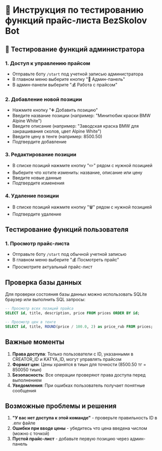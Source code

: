 # 🧪 Инструкция по тестированию функций прайс-листа BezSkolov Bot

## 🔧 Тестирование функций администратора

### 1. Доступ к управлению прайсом
- Отправьте боту `/start` под учетной записью администратора
- В главном меню выберите кнопку "🔧 Админ-панель"
- В админ-панели выберите "💰 Работа с прайсом"

### 2. Добавление новой позиции
- Нажмите кнопку "➕ Добавить позицию"
- Введите название позиции (например: "Минитюбик краски BMW Alpine White")
- Введите описание (например: "Заводская краска BMW для закрашивания сколов, цвет Alpine White")
- Введите цену в тенге (например: 8500.50)
- Подтвердите добавление

### 3. Редактирование позиции
- В списке позиций нажмите кнопку "✏️" рядом с нужной позицией
- Выберите что хотите изменить: название, описание или цену
- Введите новые данные
- Подтвердите изменения

### 4. Удаление позиции
- В списке позиций нажмите кнопку "🗑️" рядом с нужной позицией
- Подтвердите удаление

## Тестирование функций пользователя

### 1. Просмотр прайс-листа
- Отправьте боту `/start` под обычной учетной записью
- В главном меню выберите "💰 Посмотреть прайс"
- Просмотрите актуальный прайс-лист

## Проверка базы данных

Для проверки состояния базы данных можно использовать SQLite браузер или выполнить SQL запросы:

```sql
-- Просмотр всех позиций прайса
SELECT id, title, description, price FROM prices ORDER BY id;

-- Просмотр цен в тенге
SELECT id, title, ROUND(price / 100.0, 2) as price_rub FROM prices;
```

## Важные моменты

1. **Права доступа**: Только пользователи с ID, указанными в CREATOR_ID и KATYA_ID, могут управлять прайсом
2. **Формат цен**: Цены хранятся в тиын для точности (8500.50 тг = 850050 тиын)
3. **Безопасность**: Все операции проверяют права доступа перед выполнением
4. **Уведомления**: При ошибках пользователь получает понятные сообщения

## Возможные проблемы и решения

1. **"У вас нет доступа к этой команде"** - проверьте правильность ID в .env файле
2. **Ошибки при вводе цены** - убедитесь что цена введена числом (можно с точкой)
3. **Пустой прайс-лист** - добавьте первую позицию через админ-панель
